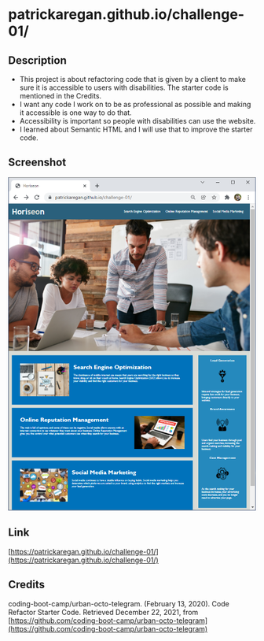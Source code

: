 # patrickaregan.github.io/challenge-01/

## Description
- This project is about refactoring code that is given by a client to make sure it is
accessible to users with disabilities. The starter code is mentioned in the Credits.
- I want any code I work on to be as professional as possible and making it accessible
is one way to do that.
- Accessibility is important so people with disabilities can use the website.
- I learned about Semantic HTML and I will use that to improve the starter code.


## Screenshot
![refactored Horiseon web page](assets/images/screenshot.png)


## Link
[https://patrickaregan.github.io/challenge-01/](https://patrickaregan.github.io/challenge-01/)

## Credits

coding-boot-camp/urban-octo-telegram. (February 13, 2020). Code Refactor Starter Code.
Retrieved December 22, 2021,
from [https://github.com/coding-boot-camp/urban-octo-telegram](https://github.com/coding-boot-camp/urban-octo-telegram)
